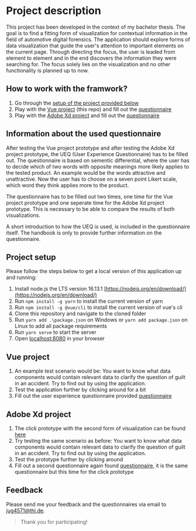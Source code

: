 # Project description

This project has been developed in the context of my bachelor thesis. The goal is to find a fitting form of visualization for contextual information in the field of automotive digital forensics. The application should explore forms of data visualization that guide the user's attention to important elements on the current page. Through directing the focus, the user is leaded from element to element and in the end discovers the information they were searching for.
The focus solely lies on the visualization and no other functionality is planned up to now.

## How to work with the framwork?

1. Go through the [setup of the project provided below](#project-setup)
2. Play with the [Vue project](#vue-project) (this repo) and fill out the [questionnaire](https://github.com/JulianGaensbauer/datatype_visualization_3/tree/master/Questionnaire)
3. Play with the [Adobe Xd project](#adobe-xd-project) and fill out the [questionnaire](https://github.com/JulianGaensbauer/datatype_visualization_3/tree/master/Questionnaire)

## Information about the used questionnaire

After testing the Vue project prototype and after testing the Adobe Xd project prototype, the UEQ (User Experience Questionnaire) has to be filled out. The questionnaire is based on sementic differential, where the user has to decide which of two words with opposite meanings more likely applies to the tested product. An example would be the words attractive and unattractive. Now the user has to choose on a seven point Likert scale, which word they think applies more to the product.

The questionnaire has to be filled out two times, one time for the Vue project prototype and one seperate time for the Adobe Xd project prototype. This is necessary to be able to compare the results of both visualizations.

A short introduction to how the UEQ is used, is included in the questionnaire itself. The handbook is only to provide further information on the questionnaire.

## Project setup

Please follow the steps below to get a local version of this application up and running:

1. Install node.js the LTS version 16.13.1 [https://nodejs.org/en/download/](https://nodejs.org/en/download/)
2. Run `npm install -g yarn` to install the current version of yarn
3. Run `npm install -g @vue/cli` to install the current version of vue's cli
4. Clone this repository and navigate to the cloned folder
5. Run `yarn add .\package.json` on Windows or `yarn add package.json` on Linux to add all package requirements
6. Run `yarn serve` to start the server
7. Open [localhost:8080](localhost:8080) in your browser

## Vue project

1. An example test scenario would be: You want to know what data components would contain relevant data to clarify the question of guilt in an accident. Try to find out by using the application.
2. Test the application further by clicking around for a bit
3. Fill out the user experience questionnaire provided [questionnaire](https://github.com/JulianGaensbauer/datatype_visualization_3/tree/master/Questionnaire)

## Adobe Xd project

1. The click prototype with the second form of visualization can be found [here](https://xd.adobe.com/view/07e0e2ef-ee36-4742-8791-a904592eecc7-52b3/?fullscreen&hints=off)
2. Try testing the same scenario as before: You want to know what data components would contain relevant data to clarify the question of guilt in an accident. Try to find out by using the application.
3. Test the prototype further by clicking around
4. Fill out a second questionnaire again found [questionnaire](https://github.com/JulianGaensbauer/datatype_visualization_3/tree/master/Questionnaire), it is the same questionnaire but this time for the click prototype

## Feedback

Please send me your feedback and the questionnaires via email to [jug4571@thi.de](mailto:jug4571@thi.de).

> Thank you for participating!
